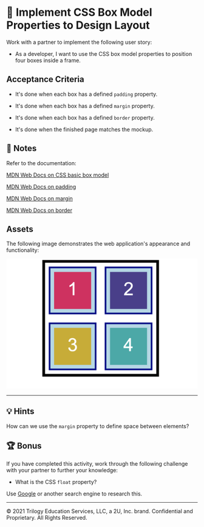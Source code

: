 # 📖 Implement CSS Box Model Properties to Design Layout

Work with a partner to implement the following user story:

- As a developer, I want to use the CSS box model properties to position four boxes inside a frame.

## Acceptance Criteria

- It's done when each box has a defined `padding` property.

- It's done when each box has a defined `margin` property.

- It's done when each box has a defined `border` property.

- It's done when the finished page matches the mockup.

## 📝 Notes

Refer to the documentation:

[MDN Web Docs on CSS basic box model](https://developer.mozilla.org/en-US/docs/Web/CSS/CSS_Box_Model)

[MDN Web Docs on padding](https://developer.mozilla.org/en-US/docs/Web/CSS/padding)

[MDN Web Docs on margin](https://developer.mozilla.org/en-US/docs/Web/CSS/margin)

[MDN Web Docs on border](https://developer.mozilla.org/en-US/docs/Web/CSS/border)

## Assets

The following image demonstrates the web application's appearance and functionality:

![Four numbered, differently colored boxes appear evenly spaced inside a larger box.](./assets/image-1.png)

---

## 💡 Hints

How can we use the `margin` property to define space between elements?

## 🏆 Bonus

If you have completed this activity, work through the following challenge with your partner to further your knowledge:

- What is the CSS `float` property?

Use [Google](https://www.google.com) or another search engine to research this.

---

© 2021 Trilogy Education Services, LLC, a 2U, Inc. brand. Confidential and Proprietary. All Rights Reserved.
